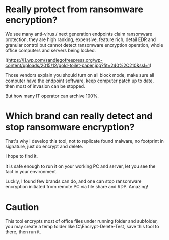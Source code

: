 # Really protect from ransomware encryption?
We see many anti-virus / next generation endpoints claim ransomware protection, they are high ranking, expensive, feature rich, detail EDR and granular control but cannot detect ransomware encryption operation, whole office computers and servers being locked.

!(https://i1.wp.com/sandiegofreepress.org/wp-content/uploads/2015/12/gold-toilet-paper.jpg?fit=240%2C210&ssl=1)

Those vendors explain you should turn on all block mode, make sure all computer have the endpoint software, keep computer patch up to date, then most of invasion can be stopped.

But how many IT operator can archive 100%.

# Which brand can really detect and stop ransomware encryption?

That's why I develop this tool, not to replicate found malware, no footprint in signature, just do encrypt and delete.

I hope to find it.

It is safe enough to run it on your working PC and server, let you see the fact in your environment.

Luckly, I found few brands can do, and one can stop ransomware encryption initiated from remote PC via file share and RDP.  Amazing!

# Caution

This tool encrypts most of office files under running folder and subfolder, you may create a temp folder like C:\Encrypt-Delete-Test\, save this tool to there, then run it.
